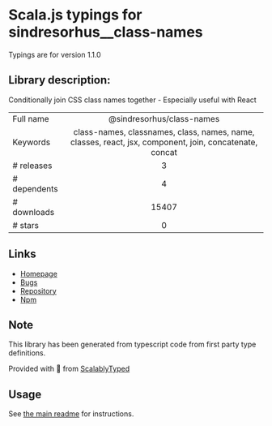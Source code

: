 
# Scala.js typings for sindresorhus__class-names

Typings are for version 1.1.0

## Library description:
Conditionally join CSS class names together - Especially useful with React

|                    |                 |
| ------------------ | :-------------: |
| Full name          | @sindresorhus/class-names |
| Keywords           | class-names, classnames, class, names, name, classes, react, jsx, component, join, concatenate, concat |
| # releases         | 3 |
| # dependents       | 4 |
| # downloads        | 15407 |
| # stars            | 0 |

## Links
- [Homepage](https://github.com/sindresorhus/class-names#readme)
- [Bugs](https://github.com/sindresorhus/class-names/issues)
- [Repository](https://github.com/sindresorhus/class-names)
- [Npm](https://www.npmjs.com/package/%40sindresorhus%2Fclass-names)
    


## Note
This library has been generated from typescript code from first party type definitions.

Provided with :purple_heart: from [ScalablyTyped](https://github.com/oyvindberg/ScalablyTyped)

## Usage
See [the main readme](../../readme.md) for instructions.


